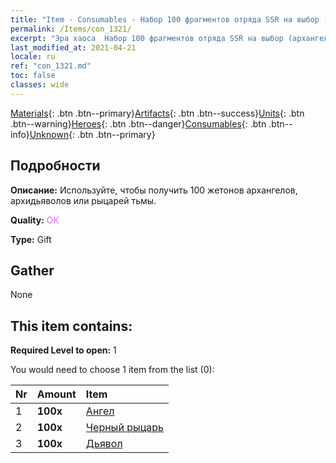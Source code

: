 ```yaml
---
title: "Item - Consumables - Набор 100 фрагментов отряда SSR на выбор (архангелы, архидьяволы или черные рыцари)"
permalink: /Items/con_1321/
excerpt: "Эра хаоса  Набор 100 фрагментов отряда SSR на выбор (архангелы, архидьяволы или черные рыцари)"
last_modified_at: 2021-04-21
locale: ru
ref: "con_1321.md"
toc: false
classes: wide
---
```

 [Materials](/ru/Items/){: .btn .btn--primary}[Artifacts](/ru/Items/Artifacts/){: .btn .btn--success}[Units](/ru/Items/Units/){: .btn .btn--warning}[Heroes](/ru/Items/Heroes/){: .btn .btn--danger}[Consumables](/ru/Items/Consumables/){: .btn .btn--info}[Unknown](/ru/Items/Unknown/){: .btn .btn--primary}

## Подробности
 **Описание:** Используйте, чтобы получить 100 жетонов архангелов, архидьяволов или рыцарей тьмы.

 **Quality:** <span style="color: #DA70D6">OK</span>

 **Type:** Gift

## Gather

  None

## This item contains:

 **Required Level to open:** 1

 You would need to choose 1 item from the list (0):

  | Nr | Amount |     Item    |
  |:---|:-------|:------------|
  | 1 |  **100x** | [Ангел](/ru/Items/unt_196/) |  | 
  | 2 |  **100x** | [Черный рыцарь](/ru/Items/unt_213/) |  | 
  | 3 |  **100x** | [Дьявол](/ru/Items/unt_232/) |  | 
